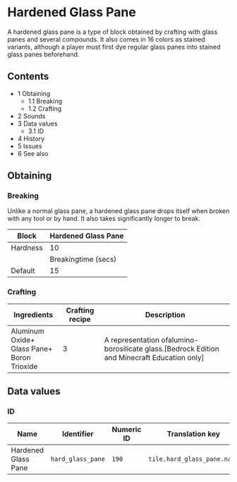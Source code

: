 # Hardened Glass Pane
A hardened glass pane is a type of block obtained by crafting with glass panes and several compounds. It also comes in 16 colors as stained variants, although a player must first dye regular glass panes into stained glass panes beforehand.

## Contents
- 1 Obtaining
	- 1.1 Breaking
	- 1.2 Crafting
- 2 Sounds
- 3 Data values
	- 3.1 ID
- 4 History
- 5 Issues
- 6 See also

## Obtaining
### Breaking
Unlike a normal glass pane, a hardened glass pane drops itself when broken with any tool or by hand. It also takes significantly longer to break.

| Block    | Hardened Glass Pane |
|----------|---------------------|
| Hardness | 10                  |
|          | Breakingtime (secs) |
| Default  | 15                  |

### Crafting
| Ingredients                                        | Crafting recipe | Description                                                                                    |
|----------------------------------------------------|-----------------|------------------------------------------------------------------------------------------------|
| Aluminum Oxide+<br/>Glass Pane+<br/>Boron Trioxide | 3               | A representation ofalumino-borosilicate glass.‌[Bedrock Edition and Minecraft Education  only] |

## Data values
### ID
| Name                | Identifier        | Numeric ID | Translation key             |
|---------------------|-------------------|------------|-----------------------------|
| Hardened Glass Pane | `hard_glass_pane` | `190`      | `tile.hard_glass_pane.name` |


